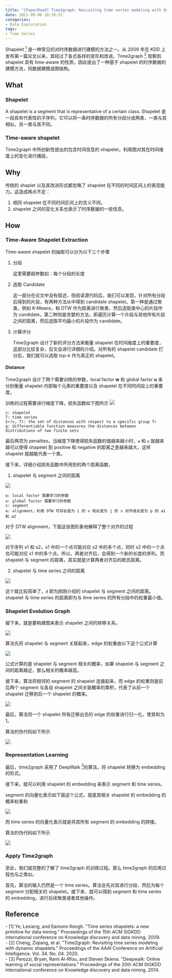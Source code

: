 ```yaml
---
title: "[PaperRead] Time2graph: Revisiting time series modeling with dynamic shapelets"
date: 2021-09-06 18:39:53
categories:
- Data Exploration
tags:
- Time Series
---
```


Shapelet [<sup>1</sup>](#shapelet) 是一种常见的对时序数据进行建模的方法之一。从 2009 年在 KDD 上发布第一篇论文以来，其经过了各式各样的变形和改进。Time2graph [<sup>2</sup>](#time2graph) 观察到 shapelet 具有 time-aware 的性质，因此提出了一种基于 shapelet 的时序数据的建模方法，将数据建模成图结构。
<!-- more -->

## What
### Shapelet
A shapelet is a segment that is representative of a certain class.
Shapelet 是一段具有代表性的子序列，它可以将一条时序数据的所有分段分成两类，一类与其相似，另一类与其不同。
### Time-aware shapelet
Time2graph 中所创新性提出的包含时间信息的 shapelet，利用图对其在时间维度上的变化进行捕捉。

## Why
传统的 shaplet 以及其改进形式都忽略了 shapelet 在不同的时间区间上的表现能力。这造成两点不足：
1. 相同 shapelet 在不同时间区间上的含义不同。
2. shapelet 之间的变化关系也表示了时序数据的一些信息。

## How
### Time-Aware Shapelet Extraction
Time-aware shapelet 的抽取可以分为以下三个步骤
1. 分段

    这里需要超参数如：每个分段的长度
2. 选取 Candidate

    这一部分在论文中没有叙述，但阅读源代码后，我们可以发现，针对所有分段后得到的片段，有两种方法从中得到 candidate shapelet。第一种是通过聚类，例如 K-Means，和 DTW 作为距离进行聚类，然后选取类中心的片段作为 candidate。第二种则是贪婪的方法，即遍历计算一个片段与其他所有片段之间的距离，然后选取平均最小的片段作为 candidate。
3. 计算评分

    Time2graph 设计了新的评分方法来衡量 shapelet 在时间维度上的重要度，这部分比较复杂，后文会进行详细的介绍。对所有的 shapelet candidate 打分后，我们就可以选取 top-k 作为真正的 shapelet。

#### Distance
Time2graph 设计了两个需要训练的参数，local factor **w** 和 global factor **u** 来分别衡量 shapelet 内部每个元素的重要度以及 shapelet 在不同时间段上的重要度。

训练的过程需要进行梯度下降，损失函数如下图所示
![](/asset/time2graph/loss_function.png)

```
v: shapelet
T: time series
S∗(v, T): the set of distances with respect to a specific group T∗
g: differentiable function measures the distances between distributions of two finite sets 
```
最后两项为 penalties。当梯度下降使得损失函数的值越来越小时，`w` 和 `u` 就越来越可以使得 shapelet 到 positive 和 negative 的距离之差越来越大，这样 shapelet 就越能代表一个类。

接下来，详细介绍损失函数中所用到的两个距离函数。

1. shapelet 与 segment 之间的距离

![](/asset/time2graph/dist_seg.png)

```
w: local factor 需要学习的参数
u: global factor 需要学习的参数
s: segment
a: alignment，利用 DTW 可将长度为 i 的 v 和长度为 j 的 s 对齐成长度为 p 的 a1 和 a2
```

对于 DTW alignment，下面这张图形象地解释了整个对齐的过程

![](/asset/time2graph/dtw.png)

对于序列 s1 和 s2，s1 中的一个点可能对应 s2 中的多个点，同时 s2 中的一个点也可能对应 s1 中的多个点。所以，两者对齐后，会得到一个新的长度的序列。而 shapelet 与 segment 的距离，其实就是计算两者对齐后的欧氏距离。

2. shapelet 与 time series 之间的距离

![](/asset/time2graph/dist_series.png)

这个就比较简单了，`d` 即为刚刚介绍的 shapelet 与 segment 之间的距离。shapelet 与 time series 的距离即为与 time series 的所有分段中的权重最小值。

### Shapelet Evolution Graph
接下来，就是要构建图来表示 shapelet 之间的转移关系。

![](/asset/time2graph/graph.png)

算法先将 shapelet 与 segment 关联起来，edge 的权重由以下这个公式计算

![](/asset/time2graph/edge_weight.png)

公式计算的是 shapelet 与 segment 相关的概率，如果 shapelet 与 segment 之间的距离越近，那么相关的概率越高。

接下来，算法将相邻的 segment 的 shapelet 连接起来，而 edge 的权重则是前后两个 segment 与各自 shapelet 之间关联概率的乘积，代表了从前一个 shapelet 迁移到后一个 shapelet 的概率。

![](/asset/time2graph/transition.png)

最后，算法将一个 shapelet 所有迁移出去的 edge 的权重进行归一化，使其和为 1。

算法的伪代码如下所示

![](/asset/time2graph/graph_algo.png)

### Representation Learning
最后，time2graph 采用了 DeepWalk [<sup>3</sup>](#deepwalk)的算法，将 shapelet 转换为 embedding 的形式。

接下来，就可以利用 shapelet 的 embedding 来表示 segment 和 time series。

segment 的向量化表示如下面这个公式，就是其相关 shapelet 的 embedding 的概率权重和

![](/asset/time2graph/segment.png)

而 time series 的向量化表示就是将其所有 segment 的 embedding 的拼接。

算法的伪代码如下所示

![](/asset/time2graph/representation.png)

### Apply Time2graph
至此，我们就完整的了解了 time2graph 的训练过程。那么 time2graph 的应用过程也与之类似。

首先，算法的输入仍然是一个 time series。算法会先对其进行分段，然后为每个 segment 分配相关的 shapelet。接下来，就可以得到 segment 和 time series 的 embedding，进行后续聚类或者其他操作。

## Reference
<div id="shapelet" />
- [1] Ye, Lexiang, and Eamonn Keogh. "Time series shapelets: a new primitive for data mining." Proceedings of the 15th ACM SIGKDD international conference on Knowledge discovery and data mining. 2009.

<div id="time2graph">
- [2] Cheng, Ziqiang, et al. "Time2graph: Revisiting time series modeling with dynamic shapelets." Proceedings of the AAAI Conference on Artificial Intelligence. Vol. 34. No. 04. 2020.

<div id="deepwalk">
- [3] Perozzi, Bryan, Rami Al-Rfou, and Steven Skiena. "Deepwalk: Online learning of social representations." Proceedings of the 20th ACM SIGKDD international conference on Knowledge discovery and data mining. 2014.